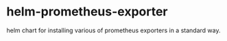 # helm-prometheus-exporter
helm chart for installing various of prometheus exporters in a standard way.
